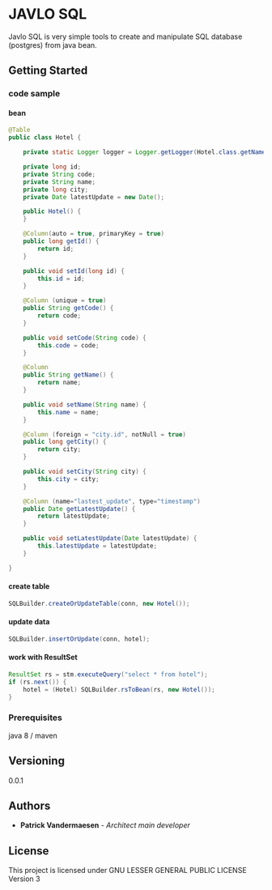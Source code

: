
JAVLO SQL
=========

Javlo SQL is very simple tools to create and manipulate SQL database (postgres) from java bean.

## Getting Started

### code sample

#### bean
```java
@Table
public class Hotel {

	private static Logger logger = Logger.getLogger(Hotel.class.getName());

	private long id;
	private String code;
	private String name;
	private long city;
	private Date latestUpdate = new Date();

	public Hotel() {
	}

	@Column(auto = true, primaryKey = true)
	public long getId() {
		return id;
	}

	public void setId(long id) {
		this.id = id;
	}

	@Column (unique = true)
	public String getCode() {
		return code;
	}

	public void setCode(String code) {
		this.code = code;
	}

	@Column
	public String getName() {
		return name;
	}

	public void setName(String name) {
		this.name = name;
	}

	@Column (foreign = "city.id", notNull = true)	
	public long getCity() {
		return city;
	}

	public void setCity(String city) {
		this.city = city;
	}

	@Column (name="lastest_update", type="timestamp")
	public Date getLatestUpdate() {
		return latestUpdate;
	}

	public void setLatestUpdate(Date latestUpdate) {
		this.latestUpdate = latestUpdate;
	}

}
```

#### create table
```java
SQLBuilder.createOrUpdateTable(conn, new Hotel());
```

#### update data
```java
SQLBuilder.insertOrUpdate(conn, hotel);
```

#### work with ResultSet
```java
ResultSet rs = stm.executeQuery("select * from hotel");
if (rs.next()) {
	hotel = (Hotel) SQLBuilder.rsToBean(rs, new Hotel());
}
```


### Prerequisites

java 8 / maven

## Versioning

0.0.1

## Authors

* **Patrick Vandermaesen** - *Architect main developer*

## License

This project is licensed under GNU LESSER GENERAL PUBLIC LICENSE Version 3
